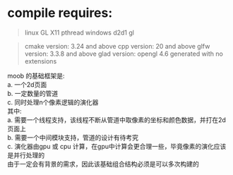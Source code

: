 # compile requires:
> linux
>   GL X11 pthread
> windows
>   d2d1 gl

> cmake version: 
    3.24 and above
> cpp version:
    20 and above
> glfw version:
    3.3.8 and above
> glad version:
    opengl 4.6 generated with no extensions

moob 的基础框架是:  
    a. 一个2d页面  
    b. 一定数量的管道  
    c. 同时处理n个像素逻辑的演化器  
其中:  
    a. 需要一个线程支持，该线程不断从管道中取像素的坐标和颜色数据，并打在2d页面上  
    b. 需要一个中间模块支持，管道的设计有待考究  
    c. 演化器由gpu 或 cpu 计算，在gpu中计算会更合理一些，毕竟像素的演化应该是并行处理的  
由于一定会有背景的需求，因此该基础组合结构必须是可以多次构建的  